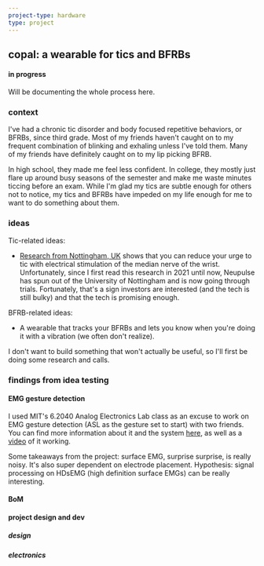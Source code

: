 ```yaml
---
project-type: hardware 
type: project
---
```

## copal: a wearable for tics and BFRBs
#### in progress

Will be documenting the whole process here.

### context

I've had a chronic tic disorder and body focused repetitive behaviors, or BFRBs, since third grade. Most of my friends haven't caught on to my frequent combination of blinking and exhaling unless I've told them. Many of my friends have definitely caught on to my lip picking BFRB.

In high school, they made me feel less confident. In college, they mostly just flare up around busy seasons of the semester and make me waste minutes ticcing before an exam. While I'm glad my tics are subtle enough for others not to notice, my tics and BFRBs have impeded on my life enough for me to want to do something about them. 

### ideas

Tic-related ideas:
- [Research from Nottingham, UK](https://www.nottingham.ac.uk/news/clinical-trial-tourettes) shows that you can reduce your urge to tic with electrical stimulation of the median nerve of the wrist. Unfortunately, since I first read this research in 2021 until now, Neupulse has spun out of the University of Nottingham and is now going through trials. Fortunately, that's a sign investors are interested (and the tech is still bulky) and that the tech is promising enough.

BFRB-related ideas:
- A wearable that tracks your BFRBs and lets you know when you're doing it with a vibration (we often don't realize).

I don't want to build something that won't actually be useful, so I'll first be doing some research and calls.

### findings from idea testing

#### EMG gesture detection

I used MIT's 6.2040 Analog Electronics Lab class as an excuse to work on EMG gesture detection (ASL as the gesture set to start) with two friends. You can find more information about it and the system [here](/assets/EMG%20Gesture%20Final%20Report.pdf), as well as a <a href="https://youtu.be/pA-nEWPQ3i0">video</a> of it working.

Some takeaways from the project: surface EMG, surprise surprise, is really noisy. It's also super dependent on electrode placement. Hypothesis: signal processing on HDsEMG (high definition surface EMGs) can be really interesting.

#### BoM

#### project design and dev

##### design

##### electronics